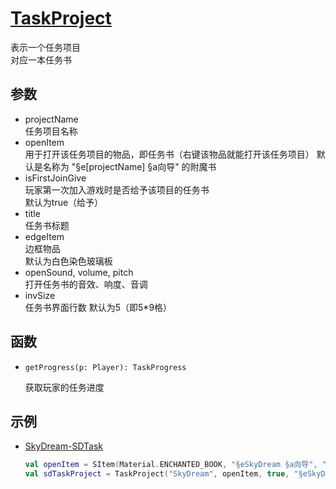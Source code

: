 # [TaskProject](https://github.com/Sunshine-wzy/SunSTCore/blob/master/src/main/kotlin/io/github/sunshinewzy/sunstcore/modules/task/TaskProject.kt)  
表示一个任务项目  
对应一本任务书

## 参数
- projectName  
任务项目名称
- openItem  
用于打开该任务项目的物品，即任务书（右键该物品就能打开该任务项目） 
默认是名称为 "§e[projectName] §a向导" 的附魔书
- isFirstJoinGive  
玩家第一次加入游戏时是否给予该项目的任务书  
默认为true（给予）
- title  
任务书标题  
- edgeItem  
边框物品  
默认为白色染色玻璃板  
- openSound, volume, pitch  
打开任务书的音效、响度、音调
- invSize  
任务书界面行数
默认为5（即5*9格）

## 函数
-     getProgress(p: Player): TaskProgress  
    获取玩家的任务进度

## 示例
- [SkyDream-SDTask](https://github.com/Sunshine-wzy/SkyDream/blob/master/src/main/kotlin/io/github/sunshinewzy/skydream/tasks/SDTask.kt)  
    ```kotlin
    val openItem = SItem(Material.ENCHANTED_BOOK, "§eSkyDream §a向导", "§b>§f由此开始SkyDream之旅§b<")
    val sdTaskProject = TaskProject("SkyDream", openItem, true, "§eSkyDream §a向导")
    ```
